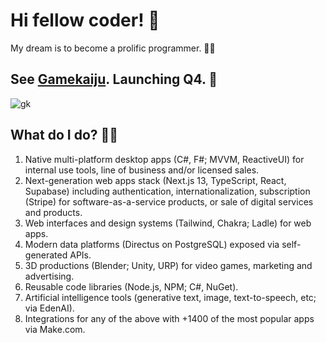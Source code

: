 # Hi fellow coder! 👋 

My dream is to become a prolific programmer. 🧙‍♂️

## See [Gamekaiju](https://gamekaiju-static.vercel.app/). Launching Q4. 📅

![gk](https://user-images.githubusercontent.com/71205864/215911971-07611e25-b139-452d-88d6-e4ef57a692f0.png)

## What do I do? 👨‍💻

1. Native multi-platform desktop apps (C#, F#; MVVM, ReactiveUI) for internal use tools, line of business and/or licensed sales.
2. Next-generation web apps stack (Next.js 13, TypeScript, React, Supabase) including authentication, internationalization, subscription (Stripe) for software-as-a-service products, or sale of digital services and products.
3. Web interfaces and design systems (Tailwind, Chakra; Ladle) for web apps.
4. Modern data platforms (Directus on PostgreSQL) exposed via self-generated APIs.
5. 3D productions (Blender; Unity, URP) for video games, marketing and advertising.
6. Reusable code libraries (Node.js, NPM; C#, NuGet).
7. Artificial intelligence tools (generative text, image, text-to-speech, etc; via EdenAI).
8. Integrations for any of the above with +1400 of the most popular apps via Make.com.
